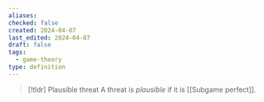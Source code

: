 ```yaml
---
aliases: 
checked: false
created: 2024-04-07
last_edited: 2024-04-07
draft: false
tags:
  - game-theory
type: definition
---
```

>[!tldr] Plausible threat
>A threat is *plausible* if it is [[Subgame perfect]].

